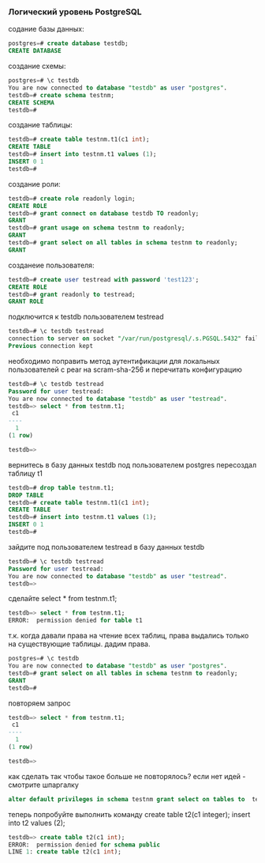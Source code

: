 ### Логический уровень PostgreSQL
содание базы данных:
```sql
postgres=# create database testdb;
CREATE DATABASE
```
создание схемы:
```sql
postgres=# \c testdb
You are now connected to database "testdb" as user "postgres".
testdb=# create schema testnm;
CREATE SCHEMA
testdb=# 
```
создание таблицы:
```sql
testdb=# create table testnm.t1(c1 int);
CREATE TABLE
testdb=# insert into testnm.t1 values (1);
INSERT 0 1
testdb=# 
```
создание роли:
```sql
testdb=# create role readonly login;
CREATE ROLE
testdb=# grant connect on database testdb TO readonly;
GRANT
testdb=# grant usage on schema testnm to readonly;
GRANT
testdb=# grant select on all tables in schema testnm to readonly;
GRANT
```
созданеие пользователя:
```sql
testdb=# create user testread with password 'test123';
CREATE ROLE
testdb=# grant readonly to testread;
GRANT ROLE
```
подключится к testdb пользователем testread
```sql
testdb=# \c testdb testread
connection to server on socket "/var/run/postgresql/.s.PGSQL.5432" failed: FATAL:  Peer authentication failed for user "testread"
Previous connection kept
```
необходимо поправить метод аутентификации для локальных пользователей с pear на scram-sha-256 и перечитать конфигурацию
```sql
testdb=# \c testdb testread
Password for user testread: 
You are now connected to database "testdb" as user "testread".
testdb=> select * from testnm.t1;
 c1 
----
  1
(1 row)

testdb=> 
```
вернитесь в базу данных testdb под пользователем postgres
пересоздал таблицу t1
```sql
testdb=# drop table testnm.t1;
DROP TABLE
testdb=# create table testnm.t1(c1 int);
CREATE TABLE
testdb=# insert into testnm.t1 values (1);
INSERT 0 1
testdb=# 
```
зайдите под пользователем testread в базу данных testdb
```sql
testdb=# \c testdb testread
Password for user testread: 
You are now connected to database "testdb" as user "testread".
testdb=> 
```
сделайте select * from testnm.t1;
```sql
testdb=> select * from testnm.t1;
ERROR:  permission denied for table t1
```
т.к. когда давали права на чтение всех таблиц, права выдались только на существующие таблицы. дадим права.
```sql
postgres=# \c testdb
You are now connected to database "testdb" as user "postgres".
testdb=# grant select on all tables in schema testnm to readonly;
GRANT
testdb=# 
```
повторяем запрос
```sql
testdb=> select * from testnm.t1;
 c1 
----
  1
(1 row)

testdb=> 
```
как сделать так чтобы такое больше не повторялось? если нет идей - смотрите шпаргалку
```sql
alter default privileges in schema testnm grant select on tables to  testread;
```
теперь попробуйте выполнить команду create table t2(c1 integer); insert into t2 values (2);
```sql
testdb=> create table t2(c1 int);
ERROR:  permission denied for schema public
LINE 1: create table t2(c1 int);
```
